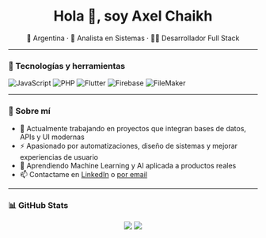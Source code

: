 <h1 align="center">Hola 👋, soy Axel Chaikh</h1>
<p align="center">
  📍 Argentina · 🧠 Analista en Sistemas · 👨‍💻 Desarrollador Full Stack
</p>

---

### 🧰 Tecnologías y herramientas
![JavaScript](https://img.shields.io/badge/-JavaScript-black?style=flat-square&logo=javascript)
![PHP](https://img.shields.io/badge/-PHP-black?style=flat-square&logo=php)
![Flutter](https://img.shields.io/badge/-Flutter-black?style=flat-square&logo=flutter)
![Firebase](https://img.shields.io/badge/-Firebase-black?style=flat-square&logo=firebase)
![FileMaker](https://img.shields.io/badge/-FileMaker-black?style=flat-square&logo=filemaker)

---

### 🚀 Sobre mí
- 🔭 Actualmente trabajando en proyectos que integran bases de datos, APIs y UI modernas
- ⚡ Apasionado por automatizaciones, diseño de sistemas y mejorar experiencias de usuario
- 🌱 Aprendiendo Machine Learning y AI aplicada a productos reales
- 📫 Contactame en [LinkedIn](https://www.linkedin.com/in/axelchaikh/) o [por email](mailto:axelchaikh@gmail.com)

---

### 📊 GitHub Stats
<p align="center">
  <img src="https://github-readme-stats.vercel.app/api?username=axelchaikh&theme=midnight-purple&show_icons=true&hide_border=true&count_private=true" />
  <img src="https://github-readme-stats.vercel.app/api/top-langs/?username=axelchaikh&theme=midnight-purple&show_icons=true&hide_border=true&layout=compact" />
</p>
